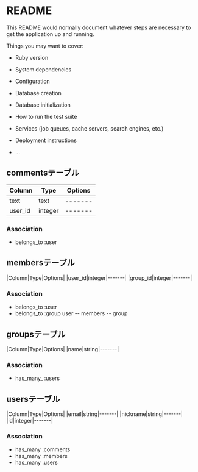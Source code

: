 # README

This README would normally document whatever steps are necessary to get the
application up and running.

Things you may want to cover:

* Ruby version

* System dependencies

* Configuration

* Database creation

* Database initialization

* How to run the test suite

* Services (job queues, cache servers, search engines, etc.)

* Deployment instructions

* ...

## commentsテーブル

|Column|Type|Options|
|------|----|-------|
|text|text|-------|
|user_id|integer|-------|


### Association
- belongs_to :user


<!-- コメントテーブルのアソシエーション -->

## membersテーブル

|Column|Type|Options|
|user_id|integer|-------|
|group_id|integer|-------|

### Association
- belongs_to :user
- belongs_to :group
user -- members -- group


<!-- メンバーテーブルのアソシエーション -->

##  groupsテーブル

|Column|Type|Options|
|name|string|-------|


### Association
- has_many_ :users


<!-- グループテーブルのアソシエーション -->

## usersテーブル

|Column|Type|Options|
|email|string|-------|
|nickname|string|-------|
|id|integer|-------|

### Association
- has_many :comments
- has_many :members
- has_many :users
<!-- ユーザーーテーブルのアソシエーション -->





